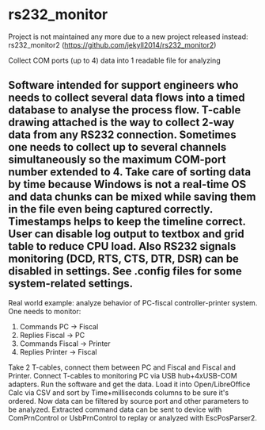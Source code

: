 # rs232_monitor

Project is not maintained any more due to a new project released instead: rs232_monitor2 (https://github.com/jekyll2014/rs232_monitor2)


Collect COM ports (up to 4) data into 1 readable file for analyzing

Software intended for support engineers who needs to collect several data flows into a timed database to analyse the process flow.
T-cable drawing attached is the way to collect 2-way data from any RS232 connection. Sometimes one needs to collect up to several channels simultaneously so the maximum COM-port number extended to 4.
Take care of sorting data by time because Windows is not a real-time OS and data chunks can be mixed while saving them in the file even being captured correctly. Timestamps helps to keep the timeline correct.
User can disable log output to textbox and grid table to reduce CPU load. Also RS232 signals monitoring (DCD, RTS, CTS, DTR, DSR) can be disabled in settings.
See .config files for some system-related settings.
----
Real world example: analyze behavior of PC-fiscal controller-printer system. One needs to monitor:
  1) Commands PC -> Fiscal
  2) Replies Fiscal -> PC
  3) Commands Fiscal -> Printer
  4) Replies Printer -> Fiscal
  
  Take 2 T-cables, connect them between PC and Fiscal and Fiscal and Printer. Connect T-cables to monitoring PC via USB hub+4xUSB-COM adapters. Run the software and get the data.
Load it into Open/LibreOffice Calc via CSV and sort by Time+milliseconds columns to be sure it's ordered. Now data can be filtered by source port and other parameters to be analyzed.
Extracted command data can be sent to device with ComPrnControl or UsbPrnControl to replay or analyzed with EscPosParser2.
